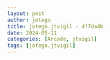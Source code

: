 ```yaml
---
layout: post
author: jotego
title: jotego.jtvigil - 4f7da4b
date: 2024-05-11
categories: [Arcade, jtvigil]
tags: [jotego.jtvigil]
---
```


